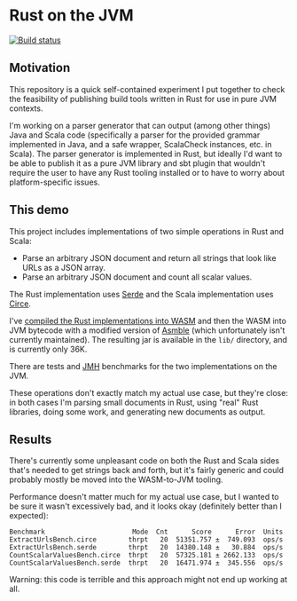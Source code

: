 # Rust on the JVM

[![Build status](https://img.shields.io/github/workflow/status/travisbrown/rust-jvm-demo/Continuous%20Integration.svg)](https://github.com/travisbrown/rust-jvm-demo/actions)

## Motivation

This repository is a quick self-contained experiment I put together to check the feasibility of
publishing build tools written in Rust for use in pure JVM contexts.

I'm working on a parser generator that can output (among other things) Java and Scala code
(specifically a parser for the provided grammar implemented in Java, and a safe wrapper, ScalaCheck
instances, etc. in Scala). The parser generator is implemented in Rust, but ideally I'd want to be
able to publish it as a pure JVM library and sbt plugin that wouldn't require the user to have any
Rust tooling installed or to have to worry about platform-specific issues.

## This demo

This project includes implementations of two simple operations in Rust and Scala:

* Parse an arbitrary JSON document and return all strings that look like URLs as a JSON array.
* Parse an arbitrary JSON document and count all scalar values.

The Rust implementation uses [Serde](https://docs.serde.rs/serde_json/) and the Scala implementation uses [Circe](https://github.com/circe/circe).

I've [compiled the Rust implementations into WASM](https://rustwasm.github.io/docs/book/)
and then the WASM into JVM bytecode with a modified version of [Asmble](https://github.com/cretz/asmble)
(which unfortunately isn't currently maintained). The resulting jar is available in the `lib/` directory, and is currently only 36K.

There are tests and [JMH](https://openjdk.java.net/projects/code-tools/jmh/) benchmarks for the two implementations on the JVM.

These operations don't exactly match my actual use case, but they're close:
in both cases I'm parsing small documents in Rust, using "real" Rust libraries, doing some work, and generating new documents as output.

## Results

There's currently some unpleasant code on both the Rust and Scala sides that's needed to get strings back and forth,
but it's fairly generic and could probably mostly be moved into the WASM-to-JVM tooling.

Performance doesn't matter much for my actual use case, but I wanted to be sure it wasn't excessively bad,
and it looks okay (definitely better than I expected):

```
Benchmark                      Mode  Cnt      Score      Error  Units
ExtractUrlsBench.circe        thrpt   20  51351.757 ±  749.093  ops/s
ExtractUrlsBench.serde        thrpt   20  14380.148 ±   30.884  ops/s
CountScalarValuesBench.circe  thrpt   20  57325.181 ± 2662.133  ops/s
CountScalarValuesBench.serde  thrpt   20  16471.974 ±  345.556  ops/s
```

Warning: this code is terrible and this approach might not end up working at all.
